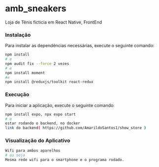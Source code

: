 # amb_sneakers
Loja de Tênis ficticia em React Native, FrontEnd

### Instalação

Para instalar as dependências necessárias, execute o seguinte comando:

```bash
npm install
# e
npm audit fix --force 2 vezes
# e
npm install moment
#e
npm install @reduxjs/toolkit react-redux
```
### Execução

Para iniciar a aplicação, execute o seguinte comando:

```bash
npm install expo, npx expo start
# e
estar rodando o backend, no docker
link do backend( https://github.com/AmarildoSantos1/show_store )
```

### Visualização do Aplicativo

```bash
Wifi para ambos aparelhos
# ou seja
Mesma rede wifi para o smartphone e o programa rodado.
```
